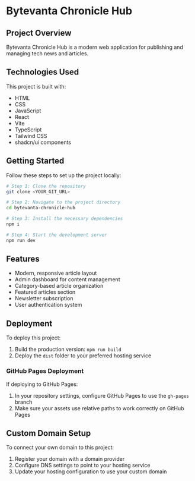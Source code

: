 
# Bytevanta Chronicle Hub

## Project Overview

Bytevanta Chronicle Hub is a modern web application for publishing and managing tech news and articles.

## Technologies Used

This project is built with:

- HTML
- CSS
- JavaScript
- React
- Vite
- TypeScript
- Tailwind CSS
- shadcn/ui components

## Getting Started

Follow these steps to set up the project locally:

```sh
# Step 1: Clone the repository
git clone <YOUR_GIT_URL>

# Step 2: Navigate to the project directory
cd bytevanta-chronicle-hub

# Step 3: Install the necessary dependencies
npm i

# Step 4: Start the development server
npm run dev
```

## Features

- Modern, responsive article layout
- Admin dashboard for content management
- Category-based article organization
- Featured articles section
- Newsletter subscription
- User authentication system

## Deployment

To deploy this project:

1. Build the production version: `npm run build`
2. Deploy the `dist` folder to your preferred hosting service

### GitHub Pages Deployment

If deploying to GitHub Pages:

1. In your repository settings, configure GitHub Pages to use the `gh-pages` branch
2. Make sure your assets use relative paths to work correctly on GitHub Pages

## Custom Domain Setup

To connect your own domain to this project:

1. Register your domain with a domain provider
2. Configure DNS settings to point to your hosting service
3. Update your hosting configuration to use your custom domain
